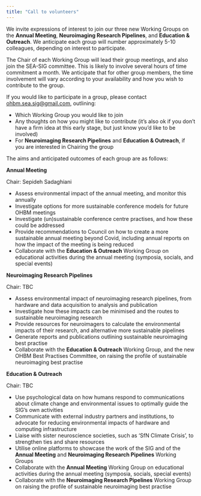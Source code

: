 ```yaml
---
title: "Call to volunteers"
---
```


We invite expressions of interest to join our three new Working Groups on the **Annual Meeting**, **Neuroimaging Research Pipelines**, and **Education & Outreach**. We anticipate each group will number approximately 5-10 colleagues, depending on interest to participate.

The Chair of each Working Group will lead their group meetings, and also join the SEA-SIG committee. This is likely to involve several hours of time commitment a month. We anticipate that for other group members, the time involvement will vary according to your availability and how you wish to contribute to the group.

If you would like to participate in a group, please contact ohbm.sea.sig@gmail.com, outlining:
- Which Working Group you would like to join
- Any thoughts on how you might like to contribute (it’s also ok if you don’t have a firm idea at this early stage, but just know you’d like to be involved)
- For **Neuroimaging Research Pipelines** and **Education & Outreach**, if you are interested in Chairing the group

The aims and anticipated outcomes of each group are as follows:

**Annual Meeting**

Chair: Sepideh Sadaghiani
- Assess environmental impact of the annual meeting, and monitor this annually
- Investigate options for more sustainable conference models for future OHBM meetings
- Investigate (un)sustainable conference centre practises, and how these could be addressed
- Provide recommendations to Council on how to create a more sustainable annual meeting beyond Covid, including annual reports on how the impact of the meeting is being reduced
- Collaborate with the **Education & Outreach** Working Group on educational activities during the annual meeting (symposia, socials, and special events)

**Neuroimaging Research Pipelines**

Chair: TBC
- Assess environmental impact of neuroimaging research pipelines, from hardware and data acquisition to analysis and publication
- Investigate how these impacts can be minimised and the routes to sustainable neuroimaging research
- Provide resources for neuroimagers to calculate the environmental impacts of their research, and alternative more sustainable pipelines
- Generate reports and publications outlining sustainable neuroimaging best practise
- Collaborate with the **Education & Outreach** Working Group, and the new OHBM Best Practises Committee, on raising the profile of sustainable neuroimaging best practise

**Education & Outreach**

Chair: TBC
- Use psychological data on how humans respond to communications about climate change and environmental issues to optimally guide the SIG’s own activities
- Communicate with external industry partners and institutions, to advocate for reducing environmental impacts of hardware and computing infrastructure
- Liaise with sister neuroscience societies, such as ‘SfN Climate Crisis’, to strengthen ties and share resources
- Utilise online platforms to showcase the work of the SIG and of the **Annual Meeting** and **Neuroimaging Research Pipelines** Working Groups
- Collaborate with the **Annual Meeting** Working Group on educational activities during the annual meeting (symposia, socials, special events)
- Collaborate with the **Neuroimaging Research Pipelines** Working Group on raising the profile of sustainable neuroimaging best practise
